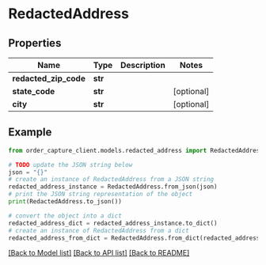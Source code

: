 # RedactedAddress


## Properties

Name | Type | Description | Notes
------------ | ------------- | ------------- | -------------
**redacted_zip_code** | **str** |  | 
**state_code** | **str** |  | [optional] 
**city** | **str** |  | [optional] 

## Example

```python
from order_capture_client.models.redacted_address import RedactedAddress

# TODO update the JSON string below
json = "{}"
# create an instance of RedactedAddress from a JSON string
redacted_address_instance = RedactedAddress.from_json(json)
# print the JSON string representation of the object
print(RedactedAddress.to_json())

# convert the object into a dict
redacted_address_dict = redacted_address_instance.to_dict()
# create an instance of RedactedAddress from a dict
redacted_address_from_dict = RedactedAddress.from_dict(redacted_address_dict)
```
[[Back to Model list]](../README.md#documentation-for-models) [[Back to API list]](../README.md#documentation-for-api-endpoints) [[Back to README]](../README.md)


